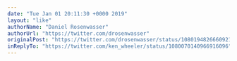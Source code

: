 ```yaml
---
date: "Tue Jan 01 20:11:30 +0000 2019"
layout: "like"
authorName: "Daniel Rosenwasser"
authorUrl: "https://twitter.com/drosenwasser"
originalPost: "https://twitter.com/drosenwasser/status/1080194826660921344"
inReplyTo: "https://twitter.com/ken_wheeler/status/1080070140966916096"
---
```

